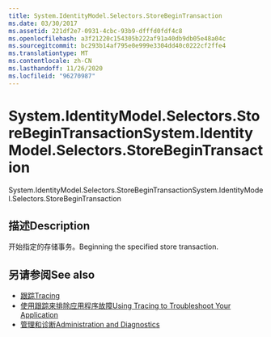 ```yaml
---
title: System.IdentityModel.Selectors.StoreBeginTransaction
ms.date: 03/30/2017
ms.assetid: 221df2e7-0931-4cbc-93b9-dfffd0fdf4c8
ms.openlocfilehash: a3f21220c154305b222af91a40db9db05e48a04c
ms.sourcegitcommit: bc293b14af795e0e999e3304dd40c0222cf2ffe4
ms.translationtype: MT
ms.contentlocale: zh-CN
ms.lasthandoff: 11/26/2020
ms.locfileid: "96270987"
---
```

# <a name="systemidentitymodelselectorsstorebegintransaction"></a><span data-ttu-id="8e6a0-102">System.IdentityModel.Selectors.StoreBeginTransaction</span><span class="sxs-lookup"><span data-stu-id="8e6a0-102">System.IdentityModel.Selectors.StoreBeginTransaction</span></span>

<span data-ttu-id="8e6a0-103">System.IdentityModel.Selectors.StoreBeginTransaction</span><span class="sxs-lookup"><span data-stu-id="8e6a0-103">System.IdentityModel.Selectors.StoreBeginTransaction</span></span>  
  
## <a name="description"></a><span data-ttu-id="8e6a0-104">描述</span><span class="sxs-lookup"><span data-stu-id="8e6a0-104">Description</span></span>  

 <span data-ttu-id="8e6a0-105">开始指定的存储事务。</span><span class="sxs-lookup"><span data-stu-id="8e6a0-105">Beginning the specified store transaction.</span></span>  
  
## <a name="see-also"></a><span data-ttu-id="8e6a0-106">另请参阅</span><span class="sxs-lookup"><span data-stu-id="8e6a0-106">See also</span></span>

- [<span data-ttu-id="8e6a0-107">跟踪</span><span class="sxs-lookup"><span data-stu-id="8e6a0-107">Tracing</span></span>](index.md)
- [<span data-ttu-id="8e6a0-108">使用跟踪来排除应用程序故障</span><span class="sxs-lookup"><span data-stu-id="8e6a0-108">Using Tracing to Troubleshoot Your Application</span></span>](using-tracing-to-troubleshoot-your-application.md)
- [<span data-ttu-id="8e6a0-109">管理和诊断</span><span class="sxs-lookup"><span data-stu-id="8e6a0-109">Administration and Diagnostics</span></span>](../index.md)
